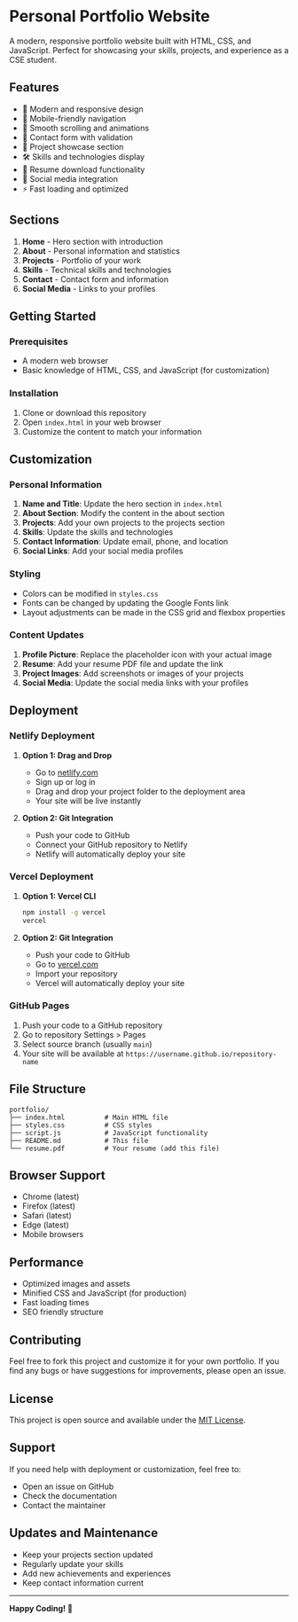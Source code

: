 # Personal Portfolio Website

A modern, responsive portfolio website built with HTML, CSS, and JavaScript. Perfect for showcasing your skills, projects, and experience as a CSE student.

## Features

- 🎨 Modern and responsive design
- 📱 Mobile-friendly navigation
- 🚀 Smooth scrolling and animations
- 📧 Contact form with validation
- 💼 Project showcase section
- 🛠️ Skills and technologies display
- 📄 Resume download functionality
- 🔗 Social media integration
- ⚡ Fast loading and optimized

## Sections

1. **Home** - Hero section with introduction
2. **About** - Personal information and statistics
3. **Projects** - Portfolio of your work
4. **Skills** - Technical skills and technologies
5. **Contact** - Contact form and information
6. **Social Media** - Links to your profiles

## Getting Started

### Prerequisites

- A modern web browser
- Basic knowledge of HTML, CSS, and JavaScript (for customization)

### Installation

1. Clone or download this repository
2. Open `index.html` in your web browser
3. Customize the content to match your information

## Customization

### Personal Information

1. **Name and Title**: Update the hero section in `index.html`
2. **About Section**: Modify the content in the about section
3. **Projects**: Add your own projects to the projects section
4. **Skills**: Update the skills and technologies
5. **Contact Information**: Update email, phone, and location
6. **Social Links**: Add your social media profiles

### Styling

- Colors can be modified in `styles.css`
- Fonts can be changed by updating the Google Fonts link
- Layout adjustments can be made in the CSS grid and flexbox properties

### Content Updates

1. **Profile Picture**: Replace the placeholder icon with your actual image
2. **Resume**: Add your resume PDF file and update the link
3. **Project Images**: Add screenshots or images of your projects
4. **Social Media**: Update the social media links with your profiles

## Deployment

### Netlify Deployment

1. **Option 1: Drag and Drop**
   - Go to [netlify.com](https://netlify.com)
   - Sign up or log in
   - Drag and drop your project folder to the deployment area
   - Your site will be live instantly

2. **Option 2: Git Integration**
   - Push your code to GitHub
   - Connect your GitHub repository to Netlify
   - Netlify will automatically deploy your site

### Vercel Deployment

1. **Option 1: Vercel CLI**
   ```bash
   npm install -g vercel
   vercel
   ```

2. **Option 2: Git Integration**
   - Push your code to GitHub
   - Go to [vercel.com](https://vercel.com)
   - Import your repository
   - Vercel will automatically deploy your site

### GitHub Pages

1. Push your code to a GitHub repository
2. Go to repository Settings > Pages
3. Select source branch (usually `main`)
4. Your site will be available at `https://username.github.io/repository-name`

## File Structure

```
portfolio/
├── index.html          # Main HTML file
├── styles.css          # CSS styles
├── script.js           # JavaScript functionality
├── README.md           # This file
└── resume.pdf          # Your resume (add this file)
```

## Browser Support

- Chrome (latest)
- Firefox (latest)
- Safari (latest)
- Edge (latest)
- Mobile browsers

## Performance

- Optimized images and assets
- Minified CSS and JavaScript (for production)
- Fast loading times
- SEO friendly structure

## Contributing

Feel free to fork this project and customize it for your own portfolio. If you find any bugs or have suggestions for improvements, please open an issue.

## License

This project is open source and available under the [MIT License](LICENSE).

## Support

If you need help with deployment or customization, feel free to:
- Open an issue on GitHub
- Check the documentation
- Contact the maintainer

## Updates and Maintenance

- Keep your projects section updated
- Regularly update your skills
- Add new achievements and experiences
- Keep contact information current

---

**Happy Coding! 🚀** 